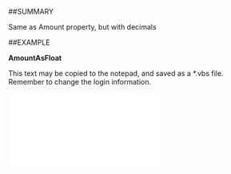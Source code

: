 

##SUMMARY

Same as Amount property, but with decimals


##EXAMPLE

**AmountAsFloat**

This text may be copied to the notepad, and saved as a *.vbs file. Remember to change the login information.

![](../../Examples/vbs/SOSale.AmountAsFloat.vbs.txt)





